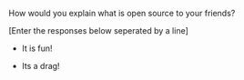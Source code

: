 How would you explain what is open source to your friends?

[Enter the responses below seperated by a line]

- It is fun!

- Its a drag!

